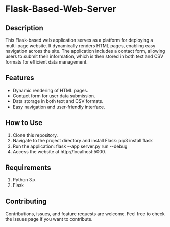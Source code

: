 # Flask-Based-Web-Server

## Description
This Flask-based web application serves as a platform for deploying a multi-page website. It dynamically renders HTML pages, enabling easy navigation across the site. The application includes a contact form, allowing users to submit their information, which is then stored in both text and CSV formats for efficient data management.

## Features
- Dynamic rendering of HTML pages.
- Contact form for user data submission.
- Data storage in both text and CSV formats.
- Easy navigation and user-friendly interface.

## How to Use
1. Clone this repository.
2. Navigate to the project directory and install Flask:
   pip3 install flask
3. Run the application:
   flask --app server.py run --debug
4. Access the website at http://localhost:5000.

## Requirements
1. Python 3.x
2. Flask

## Contributing
Contributions, issues, and feature requests are welcome. Feel free to check the issues page if you want to contribute.

